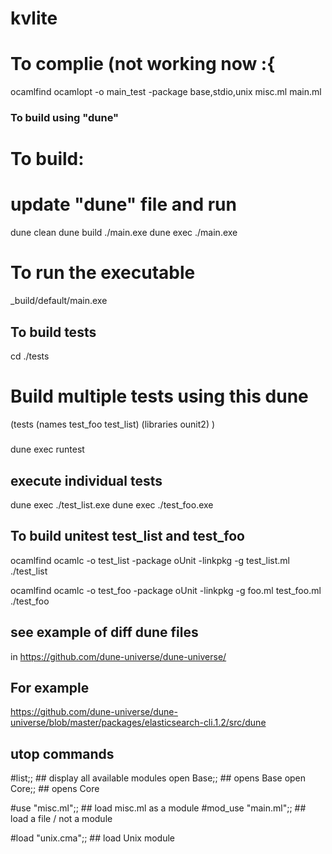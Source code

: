 # kvlite

# To complie (not working now :{

ocamlfind ocamlopt -o main_test -package base,stdio,unix  misc.ml  main.ml  

### To build using "dune"

# To build:
# update "dune" file and run

dune clean
dune build ./main.exe
dune exec  ./main.exe

# To run the executable
_build/default/main.exe



## To build tests
cd ./tests
# Build multiple tests using this dune
(tests
  (names test_foo test_list)
  (libraries ounit2)
)


#####
dune exec runtest

## execute individual tests
dune exec ./test_list.exe
dune exec ./test_foo.exe



## To build unitest test_list and test_foo
ocamlfind ocamlc -o test_list -package oUnit -linkpkg -g  test_list.ml
./test_list

ocamlfind ocamlc -o test_foo -package oUnit -linkpkg -g foo.ml test_foo.ml
./test_foo 


## see example of diff dune files
in https://github.com/dune-universe/dune-universe/
## For example
https://github.com/dune-universe/dune-universe/blob/master/packages/elasticsearch-cli.1.2/src/dune

## utop commands

#list;;      ## display all available modules
open Base;;  ## opens Base 
open Core;;  ## opens Core

#use "misc.ml";;      ## load misc.ml as a module
#mod_use "main.ml";;  ## load a file / not a module

#load "unix.cma";;    ## load Unix module
